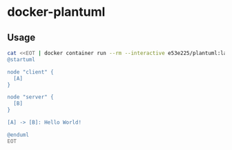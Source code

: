 # docker-plantuml

## Usage

```sh
cat <<EOT | docker container run --rm --interactive e53e225/plantuml:latest -pipe -tpng >uml.png
@startuml

node "client" {
  [A]
}

node "server" {
  [B]
}

[A] -> [B]: Hello World!

@enduml
EOT
```
